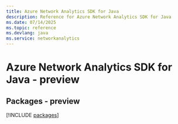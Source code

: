 ```yaml
---
title: Azure Network Analytics SDK for Java
description: Reference for Azure Network Analytics SDK for Java
ms.date: 07/14/2025
ms.topic: reference
ms.devlang: java
ms.service: networkanalytics
---
```

# Azure Network Analytics SDK for Java - preview
## Packages - preview
[!INCLUDE [packages](network-analytics-index.md)]